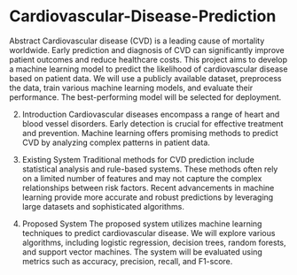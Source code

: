 # Cardiovascular-Disease-Prediction

Abstract
Cardiovascular disease (CVD) is a leading cause of mortality worldwide. Early prediction and diagnosis of CVD can significantly improve patient outcomes and reduce healthcare costs. This project aims to develop a machine learning model to predict the likelihood of cardiovascular disease based on patient data. We will use a publicly available dataset, preprocess the data, train various machine learning models, and evaluate their performance. The best-performing model will be selected for deployment.

2. Introduction
Cardiovascular diseases encompass a range of heart and blood vessel disorders. Early detection is crucial for effective treatment and prevention. Machine learning offers promising methods to predict CVD by analyzing complex patterns in patient data.

3. Existing System
Traditional methods for CVD prediction include statistical analysis and rule-based systems. These methods often rely on a limited number of features and may not capture the complex relationships between risk factors. Recent advancements in machine learning provide more accurate and robust predictions by leveraging large datasets and sophisticated algorithms.

4. Proposed System
The proposed system utilizes machine learning techniques to predict cardiovascular disease. We will explore various algorithms, including logistic regression, decision trees, random forests, and support vector machines. The system will be evaluated using metrics such as accuracy, precision, recall, and F1-score.
